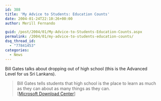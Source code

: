 ```yaml
---
id: 388
title: 'My Advice to Students: Education Counts'
date: 2004-01-24T22:10:26+00:00
author: Merill Fernando

guid: /post/2004/01/My-Advice-to-Students-Education-Counts.aspx
permalink: /2004/01/my-advice-to-students-education-counts/
dsq_thread_id:
  - "77841453"
categories:
  - News
---
```

<body xmlns="http://www.w3.org/1999/xhtml">
    <div class="Section1">
        <p>
            Bill Gates talks about dropping out of high school (this is the Advanced Level for
            us Sri Lankans).
        </p>
        <blockquote style='margin-top:5.0pt;margin-bottom:5.0pt'> 
        <p class="MsoNormal">
            Bill Gates tells students that high school is the place to learn as much as they can
            about as many things as they can.<br />
            [<a href="http://www.microsoft.com/downloads/details.aspx?familyid=9ce648fb-b32b-4553-a2c7-96d931576e0f">Microsoft
            Download Center</a>]
        </p>
        </blockquote>
    </div>
</body>